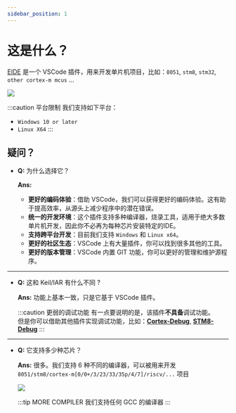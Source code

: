 ```yaml
---
sidebar_position: 1
---
```


# 这是什么？

[EIDE](https://marketplace.visualstudio.com/items?itemName=CL.eide) 是一个 VSCode 插件，用来开发单片机项目，比如：`8051`, `stm8`, `stm32`, `other cortex-m mcus` ...

![](https://em-ide.com/preview.png)

:::caution 平台限制
我们支持如下平台： 
  - `Windows 10 or later`
  - `Linux X64`
:::

## 疑问？

- **Q:** 为什么选择它？

  **Ans:**
    - **更好的编码体验**：借助 VSCode，我们可以获得更好的编码体验。这有助于提高效率，从源头上减少程序中的潜在错误。
    - **统一的开发环境**：这个插件支持多种编译器，烧录工具，适用于绝大多数单片机开发，因此你不必再为每种芯片安装特定的IDE。
    - **支持跨平台开发**：目前我们支持 `Windows` 和 `Linux x64`。
    - **更好的社区生态**：VSCode 上有大量插件，你可以找到很多其他的工具。
    - **更好的版本管理**：VSCode 内置 GIT 功能，你可以更好的管理和维护源程序。

---

- **Q:** 这和 Keil/IAR 有什么不同 ?

  **Ans:** 功能上基本一致，只是它基于 VSCode 插件。

  :::caution 更弱的调试功能
  有一点要说明的是，该插件**不具备**调试功能。<br/>
  但是你可以借助其他插件实现调试功能，比如：[**Cortex-Debug**](https://marketplace.visualstudio.com/items?itemName=marus25.cortex-debug), 
  [**STM8-Debug**](https://marketplace.visualstudio.com/items?itemName=CL.stm8-debug)
  :::

---

- **Q:** 它支持多少种芯片？

  **Ans:** 很多。我们支持 6 种不同的编译器，可以被用来开发 `8051/stm8/cortex-m[0/0+/3/23/33/35p/4/7]/riscv/...` 项目

  ![](/img/toolchains.png)

  :::tip MORE COMPILER
  我们支持任何 GCC 的编译器
  :::
